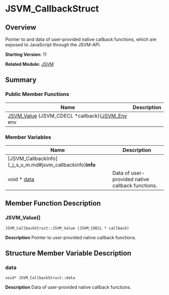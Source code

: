 # JSVM_CallbackStruct


## Overview

Pointer to and data of user-provided native callback functions, which are exposed to JavaScript through the JSVM-API.

**Starting Version:** 11

**Related Module:** [JSVM](_j_s_v_m.md)


## Summary


### Public Member Functions

| Name                                                         | Description |
| ------------------------------------------------------------ | ----------- |
| [JSVM_Value](#jsvm_value) (JSVM_CDECL *callback)([JSVM_Env](_j_s_v_m.md#jsvm_env) env |             |


### Member Variables

| Name                                                        | Description                                      |
| ----------------------------------------------------------- | ------------------------------------------------ |
| [JSVM_CallbackInfo] (_j_s_v_m.md#jsvm_callbackinfo)**info** |                                                  |
| void * [data](#data)                                        | Data of user-provided native callback functions. |


## Member Function Description


### JSVM_Value()

```
JSVM_CallbackStruct::JSVM_Value (JSVM_CDECL * callback)
```
**Description**
Pointer to user-provided native callback functions.


## Structure Member Variable Description


### data

```
void* JSVM_CallbackStruct::data
```
**Description**
Data of user-provided native callback functions.